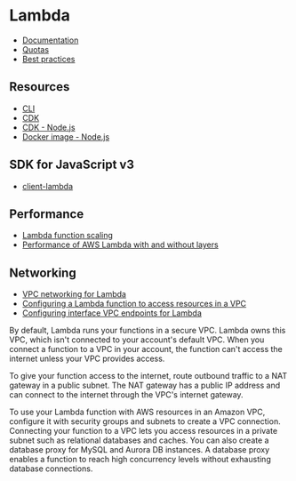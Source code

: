 # Lambda

- [Documentation](https://docs.aws.amazon.com/lambda/index.html)
- [Quotas](https://docs.aws.amazon.com/lambda/latest/dg/gettingstarted-limits.html)
- [Best practices](https://docs.aws.amazon.com/lambda/latest/dg/best-practices.html)

## Resources

- [CLI](https://awscli.amazonaws.com/v2/documentation/api/latest/reference/lambda/index.html)
- [CDK](https://docs.aws.amazon.com/cdk/api/v2/docs/aws-cdk-lib.aws_lambda-readme.html)
- [CDK - Node.js](https://docs.aws.amazon.com/cdk/api/v2/docs/aws-cdk-lib.aws_lambda_nodejs-readme.html)
- [Docker image - Node.js](https://hub.docker.com/r/amazon/aws-lambda-nodejs/tags)

## SDK for JavaScript v3

- [client-lambda](https://docs.aws.amazon.com/AWSJavaScriptSDK/v3/latest/clients/client-lambda/index.html)

## Performance

- [Lambda function scaling](https://docs.aws.amazon.com/lambda/latest/dg/invocation-scaling.html)
- [Performance of AWS Lambda with and without
  layers](https://medium.com/consulner/performance-of-aws-lambda-with-and-without-layers-9bffbb5434f3)

## Networking

- [VPC networking for Lambda](https://docs.aws.amazon.com/lambda/latest/dg/foundation-networking.html)
- [Configuring a Lambda function to access resources in a VPC](https://docs.aws.amazon.com/lambda/latest/dg/configuration-vpc.html)
- [Configuring interface VPC endpoints for Lambda](https://docs.aws.amazon.com/lambda/latest/dg/configuration-vpc-endpoints.html)

By default, Lambda runs your functions in a secure VPC. Lambda owns this VPC, which isn't connected to your account's
default VPC. When you connect a function to a VPC in your account, the function can't access the internet unless your
VPC provides access.

To give your function access to the internet, route outbound traffic to a NAT gateway in a public subnet. The NAT
gateway has a public IP address and can connect to the internet through the VPC's internet gateway.

To use your Lambda function with AWS resources in an Amazon VPC, configure it with security groups and subnets to create
a VPC connection. Connecting your function to a VPC lets you access resources in a private subnet such as relational
databases and caches. You can also create a database proxy for MySQL and Aurora DB instances. A database proxy enables a
function to reach high concurrency levels without exhausting database connections.

